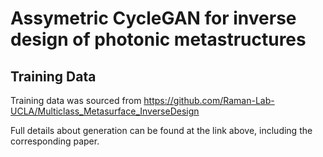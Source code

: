 # Assymetric CycleGAN for inverse design of photonic metastructures 

## Training Data

Training data was sourced from https://github.com/Raman-Lab-UCLA/Multiclass_Metasurface_InverseDesign 

Full details about generation can be found at the link above, including the corresponding paper. 
